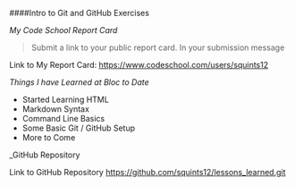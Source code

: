 ####Intro to Git and GitHub Exercises

_My Code School Report Card_
>Submit a link to your public report card. In your submission message

Link to My Report Card: https://www.codeschool.com/users/squints12

_Things I have Learned at Bloc to Date_

- Started Learning HTML
- Markdown Syntax
- Command Line Basics
- Some Basic Git / GitHub Setup
- More to Come

_GitHub Repository

Link to GitHub Repository https://github.com/squints12/lessons_learned.git
